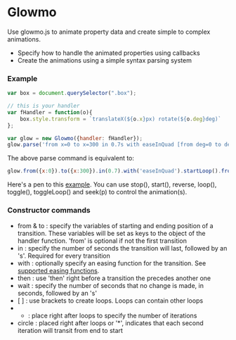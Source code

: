 # Glowmo

Use glowmo.js to animate property data and create simple to complex animations.

- Specify how to handle the animated properties using callbacks
- Create the animations using a simple syntax parsing system

### Example

```js
var box = document.querySelector(".box");

// this is your handler
var fHandler = function(o){
	box.style.transform = `translateX(${o.x}px) rotate(${o.deg}deg)`
};

var glow = new Glowmo({handler: fHandler});
glow.parse('from x=0 to x=300 in 0.7s with easeInQuad [from deg=0 to deg = 90 in 0.3s with easeInExpo]*3 wait 1s to x=0 in 1s with easeOutBounce').loop();
```
The above parse command is equivalent to:
```js
glow.from({x:0}).to({x:300}).in(0.7).with('easeInQuad').startLoop().from({deg:0}).to({deg:90}).in(0.3).with('easeInExpo').endLoop().times(3).wait(1).to({x:0}).in(1).with('easeOutBounce').create().loop();
```

Here's a pen to this [example](http://codepen.io/evan-p/pen/ZQPgVo). You can use stop(), start(), reverse, loop(), toggle(), toggleLoop() and seek(p) to control the animation(s).

### Constructor commands

- from & to : specify the variables of starting and ending position of a transition. These variables will be set as keys to the object of the handler function. 'from' is optional if not the first transition
- in : specify the number of seconds the transition will last, followed by an 's'. Required for every transition
- with : optionally specify an easing function for the transition. See [supported easing functions](https://github.com/danro/jquery-easing/blob/master/jquery.easing.js).
- then : use 'then' right before a transition the precedes another one
- wait : specify the number of seconds that no change is made, in seconds, followed by an 's'
- [  \] : use brackets to create loops. Loops can contain other loops
- * : place right after loops to specify the number of iterations
- circle : placed right after loops or '*', indicates that each second iteration will transit from end to start
